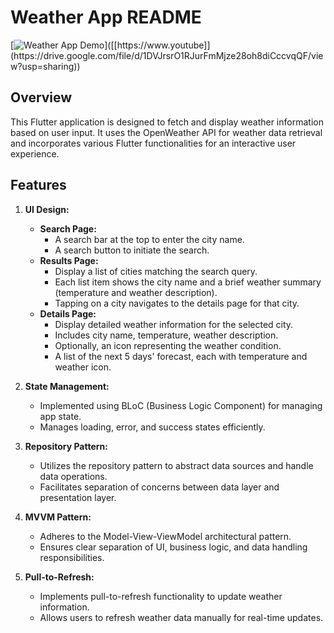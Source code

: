 # Weather App README
[![Weather App Demo]([https://img.youtube.com/vi/YOUR_VIDEO_ID_HERE/0.jpg](https://www.google.com/url?sa=i&url=https%3A%2F%2Fpngtree.com%2Fso%2Fvideo-recording-screen&psig=AOvVaw3G2ur4rwawW8AYQTjqURXq&ust=1721864156679000&source=images&cd=vfe&opi=89978449&ved=0CBEQjRxqFwoTCPCNoIKqvocDFQAAAAAdAAAAABAE))]([[https://www.youtube]](https://drive.google.com/file/d/1DVJrsrO1RJurFmMjze28oh8diCccvqQF/view?usp=sharing))
## Overview
This Flutter application is designed to fetch and display weather information based on user input. It uses the OpenWeather API for weather data retrieval and incorporates various Flutter functionalities for an interactive user experience.

## Features
1. **UI Design:**
    - **Search Page:**
        - A search bar at the top to enter the city name.
        - A search button to initiate the search.
    - **Results Page:**
        - Display a list of cities matching the search query.
        - Each list item shows the city name and a brief weather summary (temperature and weather description).
        - Tapping on a city navigates to the details page for that city.
    - **Details Page:**
        - Display detailed weather information for the selected city.
        - Includes city name, temperature, weather description.
        - Optionally, an icon representing the weather condition.
        - A list of the next 5 days' forecast, each with temperature and weather icon.

2. **State Management:**
    - Implemented using BLoC (Business Logic Component) for managing app state.
    - Manages loading, error, and success states efficiently.

3. **Repository Pattern:**
    - Utilizes the repository pattern to abstract data sources and handle data operations.
    - Facilitates separation of concerns between data layer and presentation layer.

4. **MVVM Pattern:**
    - Adheres to the Model-View-ViewModel architectural pattern.
    - Ensures clear separation of UI, business logic, and data handling responsibilities.

5. **Pull-to-Refresh:**
    - Implements pull-to-refresh functionality to update weather information.
    - Allows users to refresh weather data manually for real-time updates.
